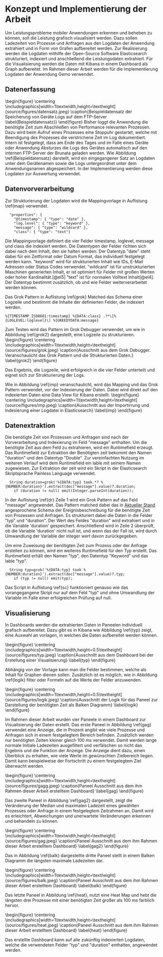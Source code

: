 # Konzept und Implementierung der Arbeit

Um Leistungsprobleme mobiler Anwendungen erkennen und beheben zu können, soll die Leistung grafisch visualisiert werden. Dazu sollen Ladezeiten von Prozesse und Anfragen aus den Logdaten der Anwendung extrahiert und in Form von Grafen aufbereitet werden. Zur Realisierung werden die Logdaten mithilfe der Open-Source Software Elasticsearch strukturiert, indexiert und anschließend die Leistungsdaten extrahiert. Für die Visualisierung werden die Daten mit Kibana  in einem Dashboard als Graph aufbereitet. Im Rahmen dieser Arbeit werden für die Implementierung Logdaten der Anwendung Gemo verwendet.
<!--
Es soll ein Prozess erstellt werden um Leistungsdaten aus Logdaten einer Anwendung zur extrahieren und mithilfe von Graphen zu visualisieren. Dadurch soll die Erkennung von Leistungsproblemen erleichtert und verbessert werden. Zum testen der Implementierung werden die Logdaten der Anwendung Gemo genutzt. Alle bisher von Geräten hochgeladenen Logs liegen auf dem Internen FTP-Server der Brunata -->

## Datenerfassung 

\begin{figure}
\centering
\includegraphics[width=1\textwidth,height=\textheight]{source/figures/datensatz.jpeg}
\caption{Beispieldatensatz der Speicherung von Geräte Logs auf dem FTP-Server
\label{Beispieldatensatz}}
\end{figure}
Bisher loggt die Anwendung die benötigte Zeit zum Abschließen von Performance relevanten Prozessen. Dazu wird beim Aufruf eines Prozesses eine Stoppuhr gestartet, welche mit Beendigung des Prozesses die verstrichene Zeit im Log dokumentiert. Intern ist festgelegt, dass am Ende des Tages und im Falle eines Geräte oder Anwendung Absturzes die Logs des Gerätes automatisch auf den internen FTP-Server der Brunata geladen werden. Wie Abbildung \ref{Beispieldatensatz} darstellt, wird ein eingegangener Satz an Logdaten unter dem Gerätenamen sowie die Logs untergeordnet unter dem Anwendungsnamen abgespeichert. In der Implementierung werden diese Logdaten zur Auswertung verwendet.


## Datenvorverarbeitung 

Zur Strukturierung der Logdaten wird die Mappingvorlage in Auflistung \ref{map} verwendet.

```{caption="Mapping Vorlage der Daten" label=map .numberLines}
  "properties": {
    "@timestamp": { "type": "date" },
    "log.level": { "type": "keyword" },
    "message": { "type": "wildcard" },
    "class": { "type": "text"}
```
Die Mappingvorlage definiert die vier Felder timestamp, loglevel, message und class die indexiert werden. Die Datentypen der Felder richten sich dabei nach dem Inhalt, den sie halten werden. Der Datentyp "date" steht dabei für ein Zeitformat oder Datum Format, das individuell festgelegt werden kann. "keyword" wird für strukturierten Inhalt wie IDs, E-Mail Adressen oder Status Codes verwendet. "wildcard" ist für unstrukturierten Maschinen generierten Inhalt, er ist optimiert für Felder mit großen Werten oder hoher Kardinalität.[@el5] "text" ist für normalen Volltext Inhalt[@el4]. Der Datentyp bestimmt zusätzlich, ob und wie Felder weiterverarbeitet werden können.

Das Grok Pattern in Auflistung \ref{grok} Matched das Schema einer Logzeile und bestimmt die Inhalte der definierten Felder, die indexiert werden.

```{caption="Grok Pattern zur Strukturierung der Daten" label=grok .numberLines}
%{TIMESTAMP_ISO8601:timestamp} %{DATA:class} .?*\[%{LOGLEVEL:loglevel}\] %{GREEDYDATA:message} 
```
Zum Testen wird das Pattern im Grok Debugger verwendet, um wie in Abbildung \ref{grok2} dargestellt, eine Logzeile zu strukturieren.
\begin{figure}
\centering
\includegraphics[width=1\textwidth,height=\textheight]{source/figures/grok.jpeg}
\caption{Ausschnitt aus dem Grok Debugger. Veranschaulicht das Grok Pattern und die Strukturierten Daten.}
\label{grok2}
\end{figure}

Das Ergebnis, die Logzeile, wird erfolgreich in die vier Felder unterteilt und eignet sich zur Strukturierung der Logs.

Wie in Abbildung \ref{imp} veranschaulicht, wird das Mapping und das Grok Pattern verwendet, vor der Indexierung der Daten. Dabei wird direkt auf den indexierten Daten eine Data View für Kibana erstellt.
\begin{figure}
\centering
\includegraphics[width=1\textwidth,height=\textheight]{source/figures/imp.jpeg}
\caption{Ausschnitt aus der Importirrung und Indexierung einer Logdatei in Elasticsearch}
\label{imp}
\end{figure}

## Datenextraktion 

Die benötigte Zeit von Prozessen und Anfragen sind nach der Vorverarbeitung und Indexierung im Feld "message" enthalten. Um die benötigte Zeit aus dem Feld zu extrahieren, wird ein Runtimefield erzeugt.
Das Runtimefield zur Extraktion der Benötigten zeit bekommt den Namen "duration" und den Datentyp "Double". Zur vereinfachten Nutzung im weiteren Verlauf wird dem Runtimefield ein lable mit seinem Namen zugewiesen.
Zur Extraktion der zeit wird ein Skript in der Elasticsearch Skriptsprache Painless Language verwendet. 

```{caption="Script zur Extraktion der benötigten Zeit" label=dr  .numberLines}
  String duration=grok('%{DATA:typ} took.*? %{NUMBER:duration}').extract(doc["message"].value)?.duration;
    if (duration != null) emit(Integer.parseInt(duration));
```

In der Auflistung \ref{dr} Zeile 1 wird ein Grok Pattern auf das Feld "message" angewendet. Das Pattern matched dabei das in [Aktueller Stand](#aktueller-stand) angesprochene Schema der Ereignisbeschreibung für die benötigte Zeit von Prozessen und Anfragen. Es strukturiert dabei die Daten in die Felder "typ" und "duration". Der Wert des Feldes "duration" wird extrahiert und in die Variable 'duration' gespeichert. Anschließend wird in Zeile 2 überprüft, ob die Variable 'duration' nicht null ist, und wenn das der Fall ist, wird durch Umwandlung der Variable der integer wert davon zurückgegeben.

Um eine Zuweisung der benötigten Zeit zum Prozess oder der Anfrage erstellen zu können, wird ein weiteres Runtimefield für den Typ erstellt. Das Runtimefield erhält den Namen "typ", den Datentyp "Keyword" und das lable "typ".

```{caption="Script zur Extraktion des Namens der Anfrage oder des Prozesses" label=sc  .numberLines}
  String typ=grok('%{DATA:typ} took %{NUMBER:duration}').extract(doc["message"].value)?.typ;
    if (typ != null) emit(typ);
```

Das Script in Auflistung \ref{sc} funktioniert genauso wie das vorangegangene Skript nur auf dem Feld "typ" und ohne Umwandlung der Variable im Falle einer erfolgreichen Prüfung auf null.

## Visualisierung 

In Dashboards werden die extrahierten Daten in Paneelen individuell grafisch aufbereitet. Dazu gibt es in Kibana wie Abbildung \ref{typ} zeigt, eine Auswahl an vorlagen, in welchen die Daten aufbereitet werden können.

\begin{figure}
\centering
\includegraphics[width=1\textwidth,height=0.5\textheight]{source/figures/typ.jpeg}
\caption{Ausschnitt aus dem Dashboard bei der Erstellung einer Visualisierung}
\label{typ}
\end{figure}

Abhängig von der Vorlage kann man die Felder bestimmen, welche als Inhalt für Graphen dienen sollen. Zusätzlich ist es möglich, wie in Abbildung \ref{logik} filter oder Formeln auf die Werte der Felder anzuwenden.

\begin{figure}
\centering
\includegraphics[width=1\textwidth,height=0.5\textheight]{source/figures/logik.jpeg}
\caption{Ausschnitt der Logik für das Paneel zur Darstellung der benötigten Zeit als Balken Diagramm}
\label{logik}
\end{figure}

Im Rahmen dieser Arbeit wurden vier Paneele in einem Dashboard zur Visualisierung der Daten erstellt. Das erste Paneel in Abbildung \ref{gag} verwendet eine Anzeige, die in Prozent angibt wie viele Prozesse und Anfragen sich in einem festgelegtem Bereich befinden. Zusätzlich werden nur benötigten Zeiten kleiner gleich 100 ms verwendet. Damit werden lange normale Initiale Ladezeiten ausgefiltert und verfälschen so nicht das Ergebnis und die Funktion der Anzeige. Die Anzeige dient dazu, einen Überblick zu erhalten, wie viele Werte im gewünschten Zielbereich liegen. Damit kann beispielweise der Fortschritt zu einem festgelegtem Ziel überwacht werden.

\begin{figure}
\centering
\includegraphics[width=1\textwidth,height=\textheight]{source/figures/gagg.jpeg}
\caption{Paneel Ausschnitt aus dem ihm Rahmen dieser Arbeit erstelltem Dashboard}
\label{gag}
\end{figure}

Das zweite Paneel in Abbildung \ref{gag2} dargestellt, zeigt die Veränderung der Median und maximalen Ladezeit eines gewählten Prozesses oder Anfrage in einem festgelegtem Zeitrahmen an. Damit wird es erleichtert, Abweichungen und unerwartete Veränderungen erkennen und behandeln zu können.

\begin{figure}
\centering
\includegraphics[width=1\textwidth,height=\textheight]{source/figures/gag.jpeg}
\caption{Paneel Ausschnitt aus dem ihm Rahmen dieser Arbeit erstelltem Dashboard}
\label{gag2}
\end{figure}

Das in Abbildung \ref{balk} dargestellte dritte Paneel stellt in einem Balken Diagramm die längsten maximale Ladezeiten dar.

\begin{figure}
\centering
\includegraphics[width=1\textwidth,height=\textheight]{source/figures/balk.jpeg}
\caption{Paneel Ausschnitt aus dem ihm Rahmen dieser Arbeit erstelltem Dashboard}
\label{balk}
\end{figure}

Das letzte Paneel in Abbildung \ref{heat}, nutzt eine Heat Map und hebt die längsten drei Prozesse mit einer benötigten Zeit großer als 100 ms farblich hervor.

\begin{figure}
\centering
\includegraphics[width=1\textwidth,height=\textheight]{source/figures/heat.jpeg}
\caption{Paneel Ausschnitt aus dem ihm Rahmen dieser Arbeit erstelltem Dashboard}
\label{heat}
\end{figure}

Das erstellte Dashboard kann auf alle zukünftig indexierten Logdaten, welche die verwendeten Felder "typ" und "duration" enthalten, angewendet werden.

<!--
Das Kästchen "Structured Data" in der Abbildung \ref{grok} zeigt wie das im Kästchen darüber stehende Grokpattern die Logzeile auswertet und Strukturiert. 
Die Abbildung \ref{grok} veranschaulicht wie das Grokpattern die Logzeile Strukturiert. Dabei steht in "Sample Data" eine beispielzeile aus einer Logdatei. Das Grokpattern              
Zur vorverarbeitung der Daten bietet Elasticsearch die Möglichkeit, die Daten mit einem Grokpattern zu Strukturieren und in Felder zur Indexierung zu unterteilen. Grok ist ein Dialekt für reguläre Ausdrücke, es verwendet die Oniguruma Bibliothek womit alle regulären Ausdrücke akzeptiert werden[@el3]. Grok erlaubt bestehende Muster zu benennen und durch Kombination komplexere Muster zu erstellen welche den gewollten Feldern entsprechen. Ein Mapping bestimmt wie die Datentypen der Felder und ihre Indexierung.


### Unterabschnitt 2

Das ist der zweite Teil der Methodik. Sed ut ipsum ultrices, interdum ipsum vel, lobortis diam. Curabitur sit amet massa quis tortor molestie dapibus a at libero. Mauris mollis magna quis ante vulputate consequat. Integer leo turpis, suscipit ac venenatis pellentesque, efficitur non sem. Pellentesque eget vulputate turpis. Etiam id nibh at elit fermentum interdum.

<!--
Kommentare können so hinzugefügt werden.
--

## Ergebnisse

Das sind die Ergebnisse. In vitae odio at libero elementum fermentum vel iaculis enim. Nullam finibus sapien in congue condimentum. Curabitur et ligula et ipsum mollis fringilla.

## Auseinandersetzung

Abbildung \ref{mein_label} zeigt wie man eine Abbildung einfügen kann. Donec ut lacinia nibh. Nam tincidunt augue et tristique cursus. Vestibulum sagittis odio nisl, a malesuada turpis blandit quis. Cras ultrices metus tempor laoreet sodales. Nam molestie ipsum ac imperdiet laoreet. Pellentesque habitant morbi tristique senectus et netus et malesuada fames ac turpis egestas.

<!--
Bilder können mit der folgenden Syntax eingefügt werden:
![Bildunterschrift \label{mein_label}](source/figures/beispielbild.jpg){ width=50% }

Details zu den Attributen wie width und height gibt es unter:
http://pandoc.org/MANUAL.html#extension-link_attributes
--

![In den Medien werden für Hacker häufig Symbolbilder wie dieses verwendet. Foto: [pixabay.com](https://pixabay.com/photo-2883632/), Nutzer: [geralt](https://pixabay.com/de/users/geralt-9301/) Lizenz: [Creative Commons CC0](https://creativecommons.org/publicdomain/zero/1.0/deed.de) \label{mein_label}](source/figures/beispielbild.jpg){ width=100% }

## Schlussfolgerung

Das ist die Schlussfolgerung des Kapitels. Quisque nec purus a quam consectetur volutpat. Cum sociis natoque penatibus et magnis dis parturient montes, nascetur ridiculus mus. In lorem justo, convallis quis lacinia eget, laoreet eu metus. Fusce blandit tellus tellus. Curabitur nec cursus odio. Quisque tristique eros nulla, vitae finibus lorem aliquam quis. Interdum et malesuada fames ac ante ipsum primis in faucibus.-->
